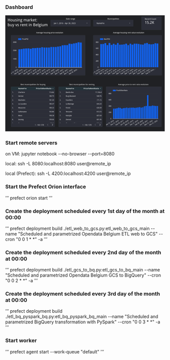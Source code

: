 ### Dashboard

![alt text](https://github.com/daniel-gheorghita/dezoomcamp/blob/main/7_project_Belgium_housing_market/dashboard.png)

### Start remote servers

on VM: 
jupyter notebook --no-browser --port=8080

local:
ssh -L 8080:localhost:8080 user@remote_ip

local (Prefect):
ssh -L 4200:localhost:4200 user@remote_ip


### Start the Prefect Orion interface

’’’
prefect orion start
’’’

### Create the deployment scheduled every 1st day of the month at 00:00

’’’
prefect deployment build ./etl_web_to_gcs.py:etl_web_to_gcs_main --name "Scheduled and parametrized Opendata Belgium ETL web to GCS" --cron "0 0 1 * *" -a
’’’

### Create the deployment scheduled every 2nd day of the month at 00:00

’’’
prefect deployment build ./etl_gcs_to_bq.py:etl_gcs_to_bq_main --name "Scheduled and parametrized Opendata Belgium GCS to BigQuery" --cron "0 0 2 * *" -a
’’’

### Create the deployment scheduled every 3rd day of the month at 00:00

’’’
prefect deployment build ./etl_bq_pyspark_bq.py:etl_bq_pyspark_bq_main --name "Scheduled and parametrized BigQuery transformation with PySpark" --cron "0 0 3 * *" -a
’’’

### Start worker

’’’
prefect agent start --work-queue "default" 
’’’

